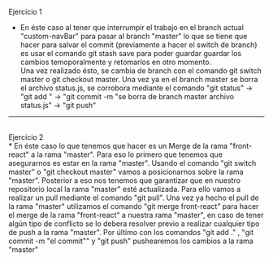 Ejercicio 1 <br>
* En éste caso al tener que interrumpir el trabajo en el branch actual "custom-navBar" para pasar al branch "master" lo que se tiene que hacer para salvar el commit (previamente a hacer el switch de branch) es usar el comando <bold>git stash save</bold> para poder guardar guardar los cambios temoporalmente y retomarlos en otro momento. <br>
Una vez realizado ésto, se cambia de branch con el comando <bold>git switch master o  git checkout master</bold>. Una vez ya en el branch master se borra el archivo status.js, se corrobora mediante el comando "git status" -> "git add " -> "git commit -m "se borra de branch master archivo status.js" -> "git push" <br>

---------------------------------------------------------------
<br>
Ejercicio 2<br>
* En éste caso lo que tenemos que hacer es un Merge de la rama "front-react" a la rama "master". Para eso lo primero que tenemos que asegurarnos es estar en la rama "master". Usando el comando "git switch master" o "git checkout master" vamos a posicionarnos sobre la rama "master".  Posterior a eso nos tenemos que garantizar que en nuestro repositorio local la rama "master" esté actualizada. Para ello vamos a realizar un pull mediante el comando "git pull".  Una vez ya hecho el pull de la rama "master" utilizamos el comando "git merge front-react" para hacer el merge de la rama "front-react" a nuestra rama "master", en caso de tener algún tipo de conflicto se lo debera resolver previo a realizar cualquier tipo de push a la rama "master". Por último con los comandos "git add ." , "git commit -m "el commit"" y "git push" pushearemos los cambios a la rama "master"